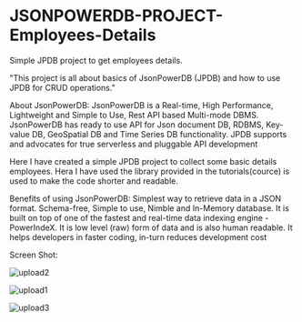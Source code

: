 # JSONPOWERDB-PROJECT-Employees-Details
Simple JPDB project to get employees details.

"This project is all about basics of JsonPowerDB (JPDB) and how to use JPDB for CRUD operations."

About JsonPowerDB:
JsonPowerDB is a Real-time, High Performance, Lightweight and Simple to Use, Rest API based Multi-mode DBMS. JsonPowerDB has ready to use API for 
Json document DB, RDBMS, Key-value DB, GeoSpatial DB and Time Series DB functionality. JPDB supports and advocates for true serverless and pluggable 
API development

Here I have created a simple JPDB project to collect some basic details employees. Hera I have used the library provided in the tutorials(cource) is used to make
the code shorter and readable.

Benefits of using JsonPowerDB:
Simplest way to retrieve data in a JSON format.
Schema-free, Simple to use, Nimble and In-Memory database.
It is built on top of one of the fastest and real-time data indexing engine - PowerIndeX.
It is low level (raw) form of data and is also human readable.
It helps developers in faster coding, in-turn reduces development cost

Screen Shot:

![upload2](https://user-images.githubusercontent.com/99758081/172064844-12505ade-4572-41f7-afb6-dc8f1ec772d7.JPEG)

![upload1](https://user-images.githubusercontent.com/99758081/172064859-574eace3-8da0-4bb2-b2a6-8d19550c45cf.JPG)

![upload3](https://user-images.githubusercontent.com/99758081/172064874-cdf1c395-a91d-4e3c-ad88-43ba6c130cd7.JPG)
